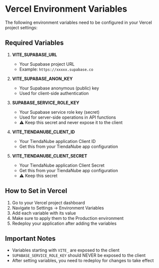 # Vercel Environment Variables

The following environment variables need to be configured in your Vercel project settings:

## Required Variables

1. **VITE_SUPABASE_URL**
   - Your Supabase project URL
   - Example: `https://xxxxx.supabase.co`

2. **VITE_SUPABASE_ANON_KEY**
   - Your Supabase anonymous (public) key
   - Used for client-side authentication

3. **SUPABASE_SERVICE_ROLE_KEY**
   - Your Supabase service role key (secret)
   - Used for server-side operations in API functions
   - ⚠️ Keep this secret and never expose it to the client

4. **VITE_TIENDANUBE_CLIENT_ID**
   - Your TiendaNube application Client ID
   - Get this from your TiendaNube app configuration

5. **VITE_TIENDANUBE_CLIENT_SECRET**
   - Your TiendaNube application Client Secret
   - Get this from your TiendaNube app configuration
   - ⚠️ Keep this secret

## How to Set in Vercel

1. Go to your Vercel project dashboard
2. Navigate to Settings → Environment Variables
3. Add each variable with its value
4. Make sure to apply them to the Production environment
5. Redeploy your application after adding the variables

## Important Notes

- Variables starting with `VITE_` are exposed to the client
- `SUPABASE_SERVICE_ROLE_KEY` should NEVER be exposed to the client
- After setting variables, you need to redeploy for changes to take effect